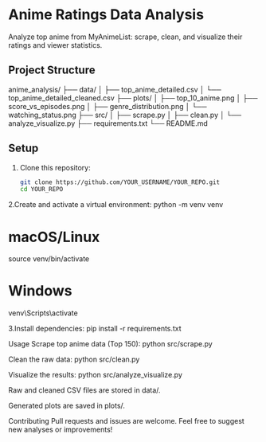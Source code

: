 # Anime Ratings Data Analysis

Analyze top anime from MyAnimeList: scrape, clean, and visualize their ratings and viewer statistics.

## Project Structure

anime_analysis/
├── data/
│ ├── top_anime_detailed.csv
│ └── top_anime_detailed_cleaned.csv
├── plots/
│ ├── top_10_anime.png
│ ├── score_vs_episodes.png
│ ├── genre_distribution.png
│ └── watching_status.png
├── src/
│ ├── scrape.py
│ ├── clean.py
│ └── analyze_visualize.py
├── requirements.txt
└── README.md


## Setup

1. Clone this repository:
   ```bash
   git clone https://github.com/YOUR_USERNAME/YOUR_REPO.git
   cd YOUR_REPO

2.Create and activate a virtual environment:
python -m venv venv
# macOS/Linux
source venv/bin/activate
# Windows
venv\Scripts\activate

3.Install dependencies:
pip install -r requirements.txt


Usage
Scrape top anime data (Top 150):
python src/scrape.py

Clean the raw data:
python src/clean.py

Visualize the results:
python src/analyze_visualize.py

Raw and cleaned CSV files are stored in data/.

Generated plots are saved in plots/.


Contributing
Pull requests and issues are welcome. Feel free to suggest new analyses or improvements!